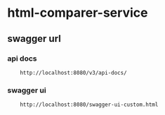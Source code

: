 # html-comparer-service
## swagger url 

### api docs
```http 
    http://localhost:8080/v3/api-docs/
```
###  swagger ui
```http
    http://localhost:8080/swagger-ui-custom.html
```

